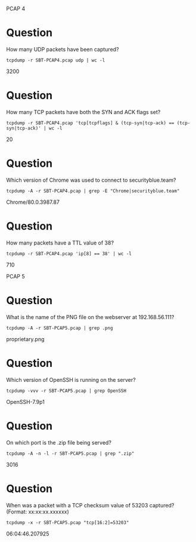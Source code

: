 PCAP 4
# Question
How many UDP packets have been captured?
```
tcpdump -r SBT-PCAP4.pcap udp | wc -l
```
3200

# Question
How many TCP packets have both the SYN and ACK flags set?
```
tcpdump -r SBT-PCAP4.pcap 'tcp[tcpflags] & (tcp-syn|tcp-ack) == (tcp-syn|tcp-ack)' | wc -l
```
20


# Question
Which version of Chrome was used to connect to securityblue.team?
```
tcpdump -A -r SBT-PCAP4.pcap | grep -E "Chrome|securityblue.team"
```
Chrome/80.0.3987.87 

# Question
How many packets have a TTL value of 38?
 ```
tcpdump -r SBT-PCAP4.pcap 'ip[8] == 38' | wc -l
```
710

PCAP 5
# Question
What is the name of the PNG file on the webserver at 192.168.56.111?
```
tcpdump -A -r SBT-PCAP5.pcap | grep .png
```
proprietary.png

# Question
Which version of OpenSSH is running on the server?
```
tcpdump -vvv -r SBT-PCAP5.pcap | grep OpenSSH
```
OpenSSH-7.9p1

# Question
On which port is the .zip file being served?
```
tcpdump -A -n -l -r SBT-PCAP5.pcap | grep ".zip"
```
3016

# Question
When was a packet with a TCP checksum value of 53203 captured? (Format: xx:xx:xx.xxxxxx)
```
tcpdump -x -r SBT-PCAP5.pcap "tcp[16:2]=53203"  
```
06:04:46.207925
